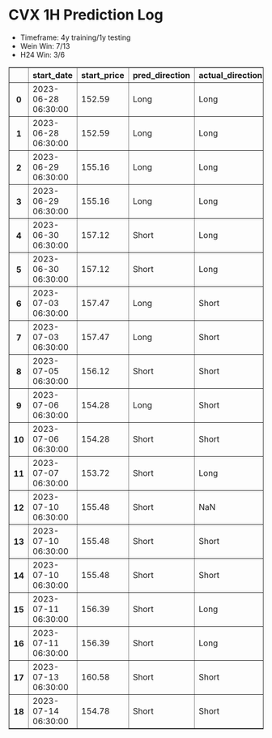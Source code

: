 <h1>CVX 1H Prediction Log</h1>

* Timeframe: 4y training/1y testing
* Wein Win: 7/13
* H24  Win: 3/6
<table border="1" class="dataframe">
  <thead>
    <tr style="text-align: right;">
      <th></th>
      <th>start_date</th>
      <th>start_price</th>
      <th>pred_direction</th>
      <th>actual_direction</th>
      <th>end_date</th>
      <th>end_price</th>
      <th>difference</th>
      <th>model_type</th>
    </tr>
  </thead>
  <tbody>
    <tr>
      <th>0</th>
      <td>2023-06-28 06:30:00</td>
      <td>152.59</td>
      <td>Long</td>
      <td>Long</td>
      <td>2023-06-28 12:00:00</td>
      <td>154.96</td>
      <td>2.37</td>
      <td>Wein</td>
    </tr>
    <tr>
      <th>1</th>
      <td>2023-06-28 06:30:00</td>
      <td>152.59</td>
      <td>Long</td>
      <td>Long</td>
      <td>2023-06-28 12:00:00</td>
      <td>154.96</td>
      <td>2.37</td>
      <td>H24</td>
    </tr>
    <tr>
      <th>2</th>
      <td>2023-06-29 06:30:00</td>
      <td>155.16</td>
      <td>Long</td>
      <td>Long</td>
      <td>2023-06-29 08:00:00</td>
      <td>156.24</td>
      <td>1.08</td>
      <td>H24</td>
    </tr>
    <tr>
      <th>3</th>
      <td>2023-06-29 06:30:00</td>
      <td>155.16</td>
      <td>Long</td>
      <td>Long</td>
      <td>2023-06-29 08:00:00</td>
      <td>156.24</td>
      <td>1.08</td>
      <td>Wein</td>
    </tr>
    <tr>
      <th>4</th>
      <td>2023-06-30 06:30:00</td>
      <td>157.12</td>
      <td>Short</td>
      <td>Long</td>
      <td>2023-06-30 07:00:00</td>
      <td>157.33</td>
      <td>0.21</td>
      <td>Wein</td>
    </tr>
    <tr>
      <th>5</th>
      <td>2023-06-30 06:30:00</td>
      <td>157.12</td>
      <td>Short</td>
      <td>Long</td>
      <td>2023-06-30 07:00:00</td>
      <td>157.33</td>
      <td>0.21</td>
      <td>H24</td>
    </tr>
    <tr>
      <th>6</th>
      <td>2023-07-03 06:30:00</td>
      <td>157.47</td>
      <td>Long</td>
      <td>Short</td>
      <td>2023-07-03 12:00:00</td>
      <td>157.10</td>
      <td>-0.37</td>
      <td>H24</td>
    </tr>
    <tr>
      <th>7</th>
      <td>2023-07-03 06:30:00</td>
      <td>157.47</td>
      <td>Long</td>
      <td>Short</td>
      <td>2023-07-03 12:00:00</td>
      <td>157.10</td>
      <td>-0.37</td>
      <td>Wein</td>
    </tr>
    <tr>
      <th>8</th>
      <td>2023-07-05 06:30:00</td>
      <td>156.12</td>
      <td>Short</td>
      <td>Short</td>
      <td>2023-07-05 10:00:00</td>
      <td>155.39</td>
      <td>-0.73</td>
      <td>H24</td>
    </tr>
    <tr>
      <th>9</th>
      <td>2023-07-06 06:30:00</td>
      <td>154.28</td>
      <td>Long</td>
      <td>Short</td>
      <td>2023-07-06 07:00:00</td>
      <td>154.26</td>
      <td>-0.02</td>
      <td>H24</td>
    </tr>
    <tr>
      <th>10</th>
      <td>2023-07-06 06:30:00</td>
      <td>154.28</td>
      <td>Short</td>
      <td>Short</td>
      <td>2023-07-06 12:00:00</td>
      <td>152.97</td>
      <td>-1.31</td>
      <td>Wein</td>
    </tr>
    <tr>
      <th>11</th>
      <td>2023-07-07 06:30:00</td>
      <td>153.72</td>
      <td>Short</td>
      <td>Long</td>
      <td>2023-07-07 07:00:00</td>
      <td>153.75</td>
      <td>0.03</td>
      <td>Wein</td>
    </tr>
    <tr>
      <th>12</th>
      <td>2023-07-10 06:30:00</td>
      <td>155.48</td>
      <td>Short</td>
      <td>NaN</td>
      <td>NaN</td>
      <td>0.00</td>
      <td>NaN</td>
      <td>Wein</td>
    </tr>
    <tr>
      <th>13</th>
      <td>2023-07-10 06:30:00</td>
      <td>155.48</td>
      <td>Short</td>
      <td>Short</td>
      <td>2023-07-10 07:00:00</td>
      <td>155.48</td>
      <td>0.00</td>
      <td>Wein</td>
    </tr>
    <tr>
      <th>14</th>
      <td>2023-07-10 06:30:00</td>
      <td>155.48</td>
      <td>Short</td>
      <td>Short</td>
      <td>2023-07-10 07:00:00</td>
      <td>155.48</td>
      <td>0.00</td>
      <td>Wein</td>
    </tr>
    <tr>
      <th>15</th>
      <td>2023-07-11 06:30:00</td>
      <td>156.39</td>
      <td>Short</td>
      <td>Long</td>
      <td>2023-07-11 07:00:00</td>
      <td>156.41</td>
      <td>0.02</td>
      <td>Wein</td>
    </tr>
    <tr>
      <th>16</th>
      <td>2023-07-11 06:30:00</td>
      <td>156.39</td>
      <td>Short</td>
      <td>Long</td>
      <td>2023-07-11 12:00:00</td>
      <td>158.06</td>
      <td>1.67</td>
      <td>Wein</td>
    </tr>
    <tr>
      <th>17</th>
      <td>2023-07-13 06:30:00</td>
      <td>160.58</td>
      <td>Short</td>
      <td>Short</td>
      <td>2023-07-13 12:00:00</td>
      <td>157.98</td>
      <td>-2.60</td>
      <td>Wein</td>
    </tr>
    <tr>
      <th>18</th>
      <td>2023-07-14 06:30:00</td>
      <td>154.78</td>
      <td>Short</td>
      <td>Short</td>
      <td>2023-07-14 12:00:00</td>
      <td>153.70</td>
      <td>-1.08</td>
      <td>Wein</td>
    </tr>
  </tbody>
</table>
